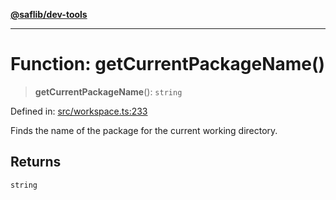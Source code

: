 [**@saflib/dev-tools**](../index.md)

***

# Function: getCurrentPackageName()

> **getCurrentPackageName**(): `string`

Defined in: [src/workspace.ts:233](https://github.com/sderickson/saflib/blob/08b450484447b76436131d9dcb342c3f616d8732/dev-tools/src/workspace.ts#L233)

Finds the name of the package for the current working directory.

## Returns

`string`
